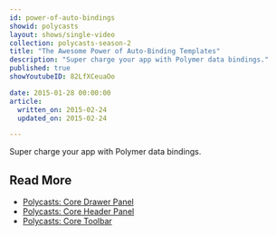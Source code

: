 ```yaml
---
id: power-of-auto-bindings
showid: polycasts
layout: shows/single-video
collection: polycasts-season-2
title: "The Awesome Power of Auto-Binding Templates"
description: "Super charge your app with Polymer data bindings."
published: true
showYoutubeID: 82LfXCeuaOo

date: 2015-01-28 00:00:00
article:
  written_on: 2015-02-24
  updated_on: 2015-02-24

---
```


Super charge your app with Polymer data bindings.

## Read More

- [Polycasts: Core Drawer Panel](https://developers.google.com/web/shows/polycasts/season-1/core-drawer-panel)
- [Polycasts: Core Header Panel](https://developers.google.com/web/shows/shows/polycasts/season-1/core-header-panel)
- [Polycasts: Core Toolbar](https://developers.google.com/web/shows/shows/polycasts/season-1/core-toolbar)
